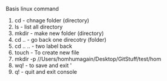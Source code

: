 Basis linux command 

1. cd - chnage folder (directory)
2. ls - list all directory
3. mkdir - make new folder (directory)
4. cd .. - go back one direcotry (folder)
5. cd .. .. - two label back
6. touch <fileName> - To create new file
7. mkdir -p //Users/homhumagain/Desktop/GitStuff/test/hom
8. wq! - to save and exit '
9. q! - quit and exit console  
